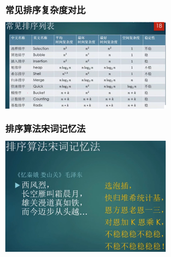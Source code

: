 # 常见排序复杂度对比

![image-20201120140841453](复杂度对比.assets/image-20201120140841453.png)

# 排序算法宋词记忆法

![image-20201120140249698](复杂度对比.assets/image-20201120140249698.png)

